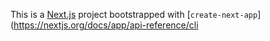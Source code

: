 This is a [Next.js](https://nextjs.org) project bootstrapped with [`create-next-app`](https://nextjs.org/docs/app/api-reference/cli






